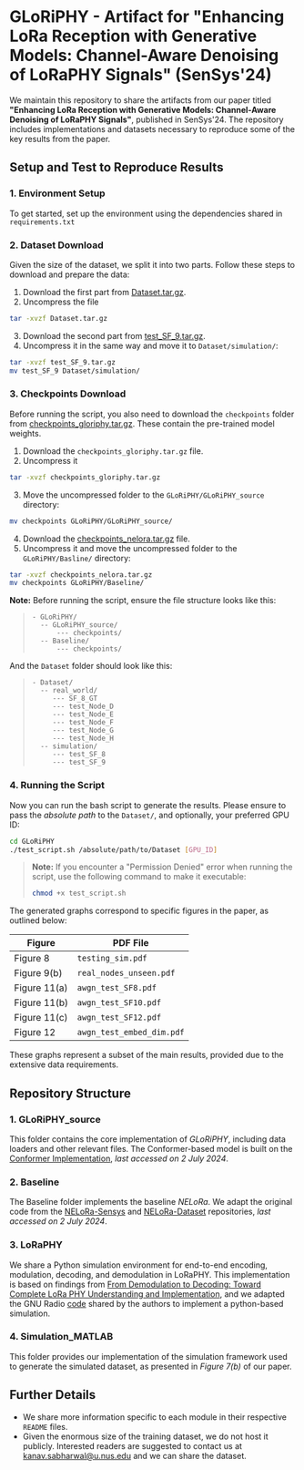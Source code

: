# GLoRiPHY - Artifact for "Enhancing LoRa Reception with Generative Models: Channel-Aware Denoising of LoRaPHY Signals" (SenSys'24)

We maintain this repository to share the artifacts from our paper titled **"Enhancing LoRa Reception with Generative Models: Channel-Aware Denoising of LoRaPHY Signals"**, published in SenSys'24. The repository includes implementations and datasets necessary to reproduce some of the key results from the paper.

## Setup and Test to Reproduce Results

### 1. Environment Setup
To get started, set up the environment using the dependencies shared in `requirements.txt`

### 2. Dataset Download
Given the size of the dataset, we split it into two parts. Follow these steps to download and prepare the data:

1. Download the first part from [Dataset.tar.gz](https://drive.google.com/file/d/1GG1llA4EEPRPYk-kzCheMH918EOK6Oxu/view?usp=share_link).
2. Uncompress the file
```bash
tar -xvzf Dataset.tar.gz
```
3. Download the second part from [test_SF_9.tar.gz](https://drive.google.com/file/d/1zo6f_Tu907BzBThTrA1Cz68MEkZQxkWF/view?usp=share_link).
4. Uncompress it in the same way and move it to ```Dataset/simulation/```:
```bash
tar -xvzf test_SF_9.tar.gz
mv test_SF_9 Dataset/simulation/
```
### 3. Checkpoints Download
Before running the script, you also need to download the ```checkpoints``` folder from [checkpoints_gloriphy.tar.gz](https://drive.google.com/file/d/1OHo4wR2lN6_T0rTOzv-os4mySRGWZ75m/view?usp=share_link). These contain the pre-trained model weights.
1. Download the ```checkpoints_gloriphy.tar.gz``` file.
2. Uncompress it 
```bash
tar -xvzf checkpoints_gloriphy.tar.gz
```
3. Move the uncompressed folder to the ```GLoRiPHY/GLoRiPHY_source``` directory:
```bash
mv checkpoints GLoRiPHY/GLoRiPHY_source/
```
4. Download the [checkpoints_nelora.tar.gz](https://drive.google.com/file/d/1BdM1v3CVF10VFWurLquNKmMpoV6gJaAh/view?usp=sharing) file.
5. Uncompress it and move the uncompressed folder to the ```GLoRiPHY/Basline/``` directory:
```bash
tar -xvzf checkpoints_nelora.tar.gz
mv checkpoints GLoRiPHY/Baseline/
```

**Note:** Before running the script, ensure the file structure looks like this:
>
> ```
> - GLoRiPHY/
>   -- GLoRiPHY_source/
>       --- checkpoints/
>   -- Baseline/
>       --- checkpoints/
> ```
>
And the ```Dataset``` folder should look like this:
>
> ```
> - Dataset/
>   -- real_world/
>      --- SF_8_GT
>      --- test_Node_D
>      --- test_Node_E
>      --- test_Node_F
>      --- test_Node_G
>      --- test_Node_H
>   -- simulation/
>      --- test_SF_8
>      --- test_SF_9
> ```


### 4. Running the Script
Now you can run the bash script to generate the results. Please ensure to pass the *absolute path* to the `Dataset/`, and optionally, your preferred GPU ID:

```bash
cd GLoRiPHY
./test_script.sh /absolute/path/to/Dataset [GPU_ID]
```

> **Note:** If you encounter a "Permission Denied" error when running the script, use the following command to make it executable:
>```bash
>chmod +x test_script.sh
>```

The generated graphs correspond to specific figures in the paper, as outlined below:

| **Figure**         | **PDF File**                          |
|--------------------|---------------------------------------|
| Figure 8           | `testing_sim.pdf`                     |
| Figure 9(b)        | `real_nodes_unseen.pdf`               |
| Figure 11(a)       | `awgn_test_SF8.pdf`                   |
| Figure 11(b)       | `awgn_test_SF10.pdf`                  |
| Figure 11(c)       | `awgn_test_SF12.pdf`                  |
| Figure 12          | `awgn_test_embed_dim.pdf`             |

These graphs represent a subset of the main results, provided due to the extensive data requirements.

## Repository Structure
### 1. GLoRiPHY_source
This folder contains the core implementation of *GLoRiPHY*, including data loaders and other relevant files. The Conformer-based model is built on the [Conformer Implementation](https://github.com/sooftware/conformer), *last accessed on 2 July 2024*.

### 2. Baseline
The Baseline folder implements the baseline *NELoRa*. We adapt the original code from the [NELoRa-Sensys](https://github.com/hanqingguo/NELoRa-Sensys) and [NELoRa-Dataset](https://github.com/daibiaoxuwu/NeLoRa_Dataset) repositories, *last accessed on 2 July 2024*.

### 3. LoRaPHY
We share a Python simulation environment for end-to-end encoding, modulation, decoding, and demodulation in LoRaPHY. This implementation is based on findings from [From Demodulation to Decoding: Toward Complete LoRa PHY Understanding and Implementation](https://dl.acm.org/doi/10.1145/3546869), and we adapted the GNU Radio [code](https://github.com/jkadbear/gr-lora) shared by the authors to implement a python-based simulation.

### 4. Simulation_MATLAB
This folder provides our implementation of the simulation framework used to generate the simulated dataset, as presented in *Figure 7(b)* of our paper.

## Further Details
- We share more information specific to each module in their respective ```README``` files.
- Given the enormous size of the training dataset, we do not host it publicly. Interested readers are suggested to contact us at kanav.sabharwal@u.nus.edu and we can share the dataset.
